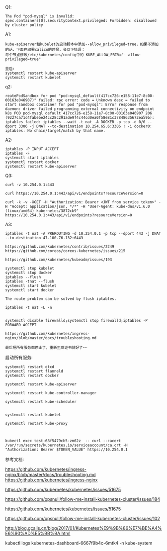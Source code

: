 
Q1:

	The Pod "pod-mysql" is invalid: spec.containers[0].securityContext.privileged: Forbidden: disallowed by cluster policy


A1:

	kube-apiserver和kubelet的启动脚本中添加--allow_privileged=true，如果不添加的话，下面在部署calico的时候，会以下错误：
	每个节点修改/etc/kubernetes/config中的 KUBE_ALLOW_PRIV="--allow-privileged=true" 

	重启:
	systemctl restart kube-apiserver
	systemctl restart kubelet



q2:

	reatePodSandbox for pod "pod-mysql_default(417cc726-e158-11e7-8c00-00163e046907)" failed: rpc error: code = Unknown desc = failed to start sandbox container for pod "pod-mysql": Error response from daemon: driver failed programming external connectivity on endpoint k8s_POD_pod-mysql_default_417cc726-e158-11e7-8c00-00163e046907_206 (9227ca71c4fabebe24cc28c291ade9f4c44cd0ea0f58e81c37848635672ea59b): iptables failed: iptables --wait -t nat -A DOCKER -p tcp -d 0/0 --dport 3306 -j DNAT --to-destination 10.254.65.6:3306 ! -i docker0: iptables: No chain/target/match by that name.


A2:

	iptables -P INPUT ACCEPT 
	iptables -F   
	systemctl start iptables
	systemctl restart docker
	systemctl restart kube-apiserver


Q3:

	curl -v 10.254.0.1:443

	curl https://10.254.0.1:443/api/v1/endpoints?resourceVersion=0

	curl -k -v -XGET -H "Authorization: Bearer <JWT from service token>" -H "Accept: application/json, */*" -H "User-Agent: kube-dns/v1.6.0 (linux/amd64) kubernetes/3872cb9" https://10.254.0.1:443/api/v1/endpoints?resourceVersion=0

A3:

	iptables -t nat -A PREROUTING -d 10.254.0.1 -p tcp --dport 443 -j DNAT --to-destination 47.100.76.132:6443

	https://github.com/kubernetes/contrib/issues/2249
	https://github.com/coreos/coreos-kubernetes/issues/215

	https://github.com/kubernetes/kubeadm/issues/193

	systemctl stop kubelet
	systemctl stop docker
	iptables --flush
	iptables -tnat --flush
	systemctl start kubelet
	systemctl start docker

	The route problem can be solved by flush iptables.

	iptables -t nat -L -n


	systemctl disable firewalld;systemctl stop firewalld;iptables -P FORWARD ACCEPT

	https://github.com/kubernetes/ingress-nginx/blob/master/docs/troubleshooting.md

	最后把所有服务都停止了，重新生成证书就好了~~



启动所有服务:



	systemctl restart etcd
	systemctl restart flanneld
	systemctl restart docker
	
	systemctl restart kube-apiserver
	
	systemctl restart kube-controller-manager
	
	systemctl restart kube-scheduler
	
	
	systemctl restart kubelet
	
	systemctl restart kube-proxy



 	kubectl exec test-68f5479cb5-zm62z  -- curl --cacert /var/run/secrets/kubernetes.io/serviceaccount/ca.crt -H  "Authorization: Bearer $TOKEN_VALUE" https://10.254.0.1



参考文档:


https://github.com/kubernetes/ingress-nginx/blob/master/docs/troubleshooting.md
https://github.com/kubernetes/ingress-nginx


https://github.com/kubernetes/kubernetes/issues/51675

https://github.com/opsnull/follow-me-install-kubernetes-cluster/issues/184

https://github.com/kubernetes/kubernetes/issues/51675


https://github.com/opsnull/follow-me-install-kubernetes-cluster/issues/102

http://blog.gcalls.cn/blog/2017/01/Kubernetes%E9%9B%86%E7%BE%A4%E6%90%AD%E5%BB%BA.html


kubectl logs kubernetes-dashboard-6667f9b4c-6mtk4 -n kube-system